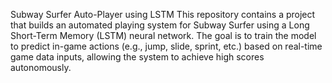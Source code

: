 Subway Surfer Auto-Player using LSTM
This repository contains a project that builds an automated playing system for Subway Surfer using a Long Short-Term Memory (LSTM) neural network. The goal is to train the model to predict in-game actions (e.g., jump, slide, sprint, etc.) based on real-time game data inputs, allowing the system to achieve high scores autonomously.
